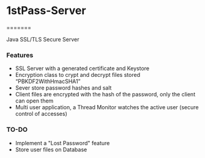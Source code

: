 # 1stPass-Server
=======

Java SSL/TLS Secure Server

### Features
* SSL Server with a generated certificate and Keystore
* Encryption class to crypt and decrypt files stored “PBKDF2WithHmacSHA1”
* Sever store password hashes and salt
* Client files are encrypted with the hash of the password, only the client can open them
* Multi user application, a Thread Monitor watches the active user (secure control of accesses)

### TO-DO
* Implement a "Lost Password" feature
* Store user files on Database